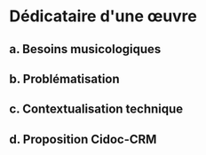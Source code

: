 # Dédicataire d'une œuvre

## a. Besoins musicologiques

## b. Problématisation

## c. Contextualisation technique

## d. Proposition Cidoc-CRM

